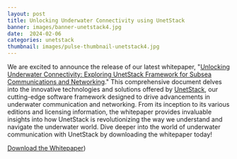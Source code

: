 ```yaml
---
layout: post
title: Unlocking Underwater Connectivity using UnetStack
banner: images/banner-unetstack4.jpg
date:  2024-02-06
categories: unetstack
thumbnail: images/pulse-thumbnail-unetstack4.jpg
---
```


We are excited to announce the release of our latest whitepaper, "[Unlocking Underwater Connectivity: Exploring UnetStack Framework for Subsea Communications and Networking](https://subnero.com/brochures/unlocking-underwater-connectivity.pdf)." This comprehensive document delves into the innovative technologies and solutions offered by [UnetStack](https://unetstack.net/), our cutting-edge software framework designed to drive advancements in underwater communication and networking. From its inception to its various editions and licensing information, the whitepaper provides invaluable insights into how UnetStack is revolutionizing the way we understand and navigate the underwater world. Dive deeper into the world of underwater communication with UnetStack by downloading the whitepaper today!

[Download the Whitepaper](https://subnero.com/brochures/unlocking-underwater-connectivity.pdf))
